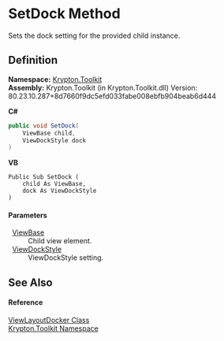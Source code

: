 # SetDock Method


Sets the dock setting for the provided child instance.



## Definition
**Namespace:** <a href="79d2eac2-21f4-54ff-7552-b20c33c30600.md">Krypton.Toolkit</a>  
**Assembly:** Krypton.Toolkit (in Krypton.Toolkit.dll) Version: 80.23.10.287+8d7660f9dc5efd033fabe008ebfb904beab6d444

**C#**
``` C#
public void SetDock(
	ViewBase child,
	ViewDockStyle dock
)
```
**VB**
``` VB
Public Sub SetDock ( 
	child As ViewBase,
	dock As ViewDockStyle
)
```



#### Parameters
<dl><dt>  <a href="309ac2d8-bfc5-c1a7-ab6a-4f4cf86a1ba6.md">ViewBase</a></dt><dd>Child view element.</dd><dt>  <a href="6da73770-cdf2-3d7c-814e-8b44ce6769ed.md">ViewDockStyle</a></dt><dd>ViewDockStyle setting.</dd></dl>

## See Also


#### Reference
<a href="d692b067-ecab-d4d3-b3c3-38897bc1b2c2.md">ViewLayoutDocker Class</a>  
<a href="79d2eac2-21f4-54ff-7552-b20c33c30600.md">Krypton.Toolkit Namespace</a>  
